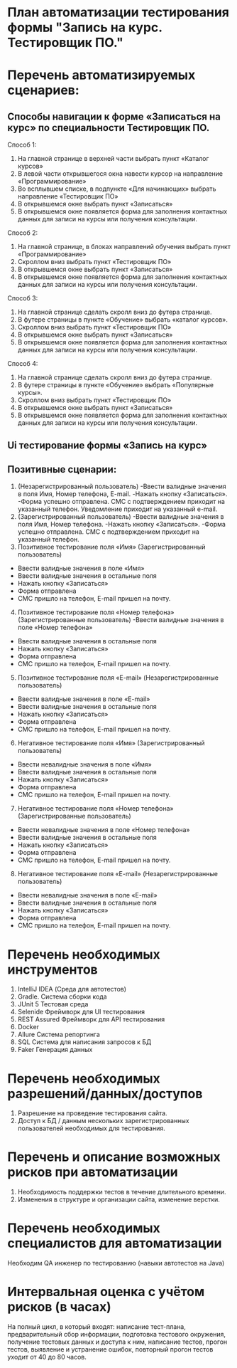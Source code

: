 # План автоматизации тестирования формы "Запись на курс. Тестировщик ПО."

# Перечень автоматизируемых сценариев:

 ## Способы навигации к форме «Записаться на курс» по специальности Тестировщик ПО.

Способ 1:
1. На главной странице в верхней части выбрать пункт «Каталог курсов»
2. В левой части открывшегося окна навести курсор на направление «Программирование»
3. Во всплывшем списке, в подпункте «Для начинающих» выбрать направление «Тестировщик ПО»
4. В открывшемся окне выбрать пункт «Записаться»
5. В открывшемся окне появляется форма для заполнения контактных данных для записи на курсы или получения консультации.

Способ 2:
1. На главной странице, в блоках направлений обучения выбрать пункт «Программирование»
2. Скроллом вниз выбрать пункт «Тестировщик ПО»
3. В открывшемся окне выбрать пункт «Записаться»
4. В открывшемся окне появляется форма для заполнения контактных данных для записи на курсы или получения консультации.

Способ 3:
1. На главной странице сделать скролл вниз до футера странице.
2. В футере страницы в пункте «Обучение» выбрать «каталог курсов».
3. Скроллом вниз выбрать пункт «Тестировщик ПО»
4. В открывшемся окне выбрать пункт «Записаться»
5. В открывшемся окне появляется форма для заполнения контактных данных для записи на курсы или получения консультации.

Способ 4:
1. На главной странице сделать скролл вниз до футера странице.
2. В футере страницы в пункте «Обучение» выбрать «Популярные курсы».
3. Скроллом вниз выбрать пункт «Тестировщик ПО»
4. В открывшемся окне выбрать пункт «Записаться»
5. В открывшемся окне появляется форма для заполнения контактных данных для записи на курсы или получения консультации.

## Ui тестирование формы «Запись на курс»

## Позитивные сценарии:
1. (Незарегистрированный пользователь)
-Ввести валидные значения в поля Имя, Номер телефона, E-mail. 
-Нажать кнопку «Записаться». 
-Форма успешно отправлена. СМС с подтверждением приходит на указанный телефон. Уведомление приходит на указанный e-mail.
2. (Зарегистрированный пользователь) 
-Ввести валидные значения в поля Имя, Номер телефона. -Нажать кнопку «Записаться». 
-Форма успешно отправлена. СМС с подтверждением приходит на указанный телефон. 
3. Позитивное тестирование поля «Имя» (Зарегистрированный пользователь) 
- Ввести валидные значения в поле «Имя» 
- Ввести валидные значения в остальные поля 
- Нажать кнопку «Записаться» 
- Форма отправлена 
- СМС пришло на телефон, E-mail пришел на почту.
4. Позитивное тестирование поля «Номер телефона» (Зарегистрированные пользователь) -Ввести валидные значения в поле «Номер телефона» 
- Ввести валидные значения в остальные поля 
- Нажать кнопку «Записаться» 
- Форма отправлена 
- СМС пришло на телефон, E-mail пришел на почту. 
5. Позитивное тестирование поля «E-mail» (Незарегистрированные пользователь) 
- Ввести валидные значения в поле «E-mail» 
- Ввести валидные значения в остальные поля 
- Нажать кнопку «Записаться» 
- Форма отправлена 
- СМС пришло на телефон, E-mail пришел на почту. 
6. Негативное тестирование поля «Имя» (Зарегистрированный пользователь) 
- Ввести невалидные значения в поле «Имя» 
- Ввести валидные значения в остальные поля 
- Нажать кнопку «Записаться» 
- Форма отправлена 
- СМС пришло на телефон, E-mail пришел на почту.
7. Негативное тестирование поля «Номер телефона» (Зарегистрированные пользователь) 
- Ввести невалидные значения в поле «Номер телефона» 
- Ввести валидные значения в остальные поля 
- Нажать кнопку «Записаться» 
- Форма отправлена 
- СМС пришло на телефон, E-mail пришел на почту. 
8. Негативное тестирование поля «E-mail» (Незарегистрированные пользователь) 
- Ввести невалидные значения в поле «E-mail» 
- Ввести валидные значения в остальные поля 
- Нажать кнопку «Записаться» 
- Форма отправлена 
- СМС пришло на телефон, E-mail пришел на почту. 

# Перечень необходимых инструментов 

1. IntelliJ IDEA (Среда для автотестов)
2. Gradle. Система сборки кода
3. JUnit 5 Тестовая среда
4. Selenide Фреймворк для UI тестирования
5. REST Assured Фреймворк для API тестирования
6. Docker
7. Allure Система репортинга
8. SQL Система для написания запросов к БД
9. Faker Генерация данных 

# Перечень необходимых разрешений/данных/доступов

1. Разрешение на проведение тестирования сайта.
2. Доступ к БД / данным нескольких зарегистрированных пользователей необходимых для тестирования.

# Перечень и описание возможных рисков при автоматизации

1. Необходимость поддержки тестов в течение длительного времени.
2. Изменения в структуре и организации сайта, изменение верстки.

# Перечень необходимых специалистов для автоматизации

Необходим QA инженер по тестированию (навыки автотестов на Java)

# Интервальная оценка с учётом рисков (в часах)

На полный цикл, в который входят: написание тест-плана, предварительный сбор информации, подготовка тестового окружения, получение тестовых данных и доступа к ним, написание тестов, прогон тестов, выявление и устранение ошибок, повторный прогон тестов уходит от 40 до 80 часов.
